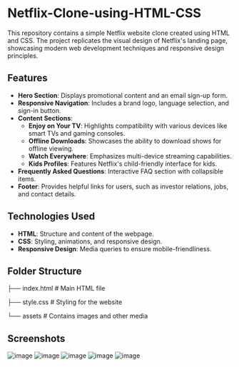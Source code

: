 # Netflix-Clone-using-HTML-CSS

This repository contains a simple Netflix website clone created using HTML and CSS. The project replicates the visual design of Netflix's landing page, showcasing modern web development techniques and responsive design principles.

## Features

- **Hero Section**: Displays promotional content and an email sign-up form.
- **Responsive Navigation**: Includes a brand logo, language selection, and sign-in button.
- **Content Sections**:
  - **Enjoy on Your TV**: Highlights compatibility with various devices like smart TVs and gaming consoles.
  - **Offline Downloads**: Showcases the ability to download shows for offline viewing.
  - **Watch Everywhere**: Emphasizes multi-device streaming capabilities.
  - **Kids Profiles**: Features Netflix's child-friendly interface for kids.
- **Frequently Asked Questions**: Interactive FAQ section with collapsible items.
- **Footer**: Provides helpful links for users, such as investor relations, jobs, and contact details.

## Technologies Used

- **HTML**: Structure and content of the webpage.
- **CSS**: Styling, animations, and responsive design.
- **Responsive Design**: Media queries to ensure mobile-friendliness.

## Folder Structure

├── index.html       # Main HTML file

├── style.css        # Styling for the website

└── assets           # Contains images and other media

## Screenshots
![image](https://github.com/user-attachments/assets/512c1353-a5b8-4f91-8a4f-d392a5602f47)
![image](https://github.com/user-attachments/assets/89d4f278-bdae-4537-a72d-5464238b16ca)
![image](https://github.com/user-attachments/assets/453ff2f4-a0b9-4dce-b91e-1457cb444273)
![image](https://github.com/user-attachments/assets/26c0d05e-c38a-4d73-9021-048808925b62)
![image](https://github.com/user-attachments/assets/67b5d3a0-0868-41f7-b3aa-e07256541482)




